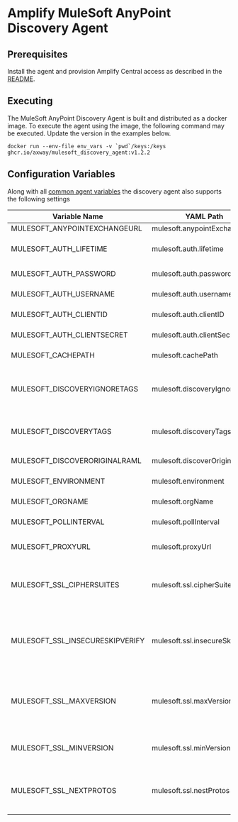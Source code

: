 # Amplify MuleSoft AnyPoint Discovery Agent

## Prerequisites

Install the agent and provision Amplify Central access as described in the [README](/README.md).

## Executing

The MuleSoft AnyPoint Discovery Agent is built and distributed as a docker image. To execute the agent using the image, the following command may be executed. Update the version in the examples below.

```shell
docker run --env-file env_vars -v `pwd`/keys:/keys ghcr.io/axway/mulesoft_discovery_agent:v1.2.2
```

## Configuration Variables

Along with all [common agent variables](https://docs.axway.com/bundle/amplify-central/page/docs/connect_manage_environ/connected_agent_common_reference/agent-variables/index.html) the discovery agent also supports the following settings

| Variable Name                   | YAML Path                       | Description                                                                                                                                                                                                                                                                                  | **Location** / _Default_                                                                                                                                                          |
| ------------------------------- | ------------------------------- | -------------------------------------------------------------------------------------------------------------------------------------------------------------------------------------------------------------------------------------------------------------------------------------------- | --------------------------------------------------------------------------------------------------------------------------------------------------------------------------------- |
| MULESOFT_ANYPOINTEXCHANGEURL    | mulesoft.anypointExchangeUrl    | Mulesoft Anypoint Exchange URL                                                                                                                                                                                                                                                               | <https://anypoint.mulesoft.com>                                                                                                                                                   |
| MULESOFT_AUTH_LIFETIME          | mulesoft.auth.lifetime          | The session lifetime. The agent will automatically refresh the access token as it approaches the end of its lifetime                                                                                                                                                                         | 60m                                                                                                                                                                               |
| MULESOFT_AUTH_PASSWORD          | mulesoft.auth.password          | The password for the Mulesoft Anypoint username created for this agent                                                                                                                                                                                                                       |                                                                                                                                                                                   |
| MULESOFT_AUTH_USERNAME          | mulesoft.auth.username          | The Mulesoft Anypoint username created for this agent                                                                                                                                                                                                                                        |                                                                                                                                                                                   |
| MULESOFT_AUTH_CLIENTID          | mulesoft.auth.clientID          | The client id of a defined  connected app with all of the necessary permssions                                                                                                                                                                                                               |                                                                                                                                                                                   |
| MULESOFT_AUTH_CLIENTSECRET      | mulesoft.auth.clientSecret      | The client secret of a defined  connected app with all of the necessary permssions                                                                                                                                                                                                           |                                                                                                                                                                                   |
| MULESOFT_CACHEPATH              | mulesoft.cachePath              | Path entry to store stateful cache between agent invocations                                                                                                                                                                                                                                 | _/data_                                                                                                                                                                            |
| MULESOFT_DISCOVERYIGNORETAGS    | mulesoft.discoveryIgnoreTags    | Comma-separated black list of tags that, if any are present, will prevent an API being publised to Amplify Central. Take precedence over MULESOFT_DISCOVERYTAGS                                                                                                                              | (empty tag list)                                                                                                                                                                  |
| MULESOFT_DISCOVERYTAGS          | mulesoft.discoveryTags          | Comma-separated list of tags that, if any are present, will allow an API to be publised to Amplify Central. All APIs are discovered if not tags are specified                                                                                                                                | (empty tag list)                                                                                                                                                                  |
| MULESOFT_DISCOVERORIGINALRAML   | mulesoft.discoverOriginalRAML   | Set to true if the agent should discover the Assets that were created in RAML as RAML                                                                                                                                                                                                        | _false_                                                                                                                                                                           |
| MULESOFT_ENVIRONMENT            | mulesoft.environment            | The Mulesoft Anypoint Exchange the agent connects to, e.g. Sandbox.                                                                                                                                                                                                                          |                                                                                                                                                                                   |
| MULESOFT_ORGNAME                | mulesoft.orgName                | The Mulesoft Anypoint Business Unit the agent connects to                                                                                                                                                                                                                                    |                                                                                                                                                                                   |
| MULESOFT_POLLINTERVAL           | mulesoft.pollInterval           | The frequency in which Mulesoft API Manager is polled for new endpoints.                                                                                                                                                                                                                     | _60s_                                                                                                                                                                             |
| MULESOFT_PROXYURL               | mulesoft.proxyUrl               | The url for the proxy for API Manager (e.g. <http://username:password@hostname:port>). If empty, no proxy is defined.                                                                                                                                                                        | Internally, this value defaults to empty                                                                                                                                          |
| MULESOFT_SSL_CIPHERSUITES       | mulesoft.ssl.cipherSuites       | An array of strings. It is a list of supported cipher suites for TLS versions up to TLS 1.2. If CipherSuites is nil, a default list of secure cipher suites is used, with a preference order based on hardware performance.                                                                  | [See](https://docs.axway.com/bundle/amplify-central/page/docs/connect_manage_environ/connected_agent_common_reference/agent_security/index.html) for default cipher suite setting |
| MULESOFT_SSL_INSECURESKIPVERIFY | mulesoft.ssl.insecureSkipVerify | InsecureSkipVerify controls whether a client verifies the server's certificate chain and host name. If InsecureSkipVerify is true, TLS accepts any certificate presented by the server and any host name in that certificate. In this mode, TLS is susceptible to man-in-the-middle attacks. | Internally defaulted to false                                                                                                                                                     |
| MULESOFT_SSL_MAXVERSION         | mulesoft.ssl.maxVersion         | String value for the maximum SSL/TLS version that is acceptable. If empty, then the maximum version supported by this package is used, which is currently TLS 1.3. Allowed values are: TLS1.0, TLS1.1, TLS1.2, TLS1.3                                                                        | Internally, this value defaults to empty                                                                                                                                          |
| MULESOFT_SSL_MINVERSION         | mulesoft.ssl.minVersion         | String value for the minimum SSL/TLS version that is acceptable. If zero, empty TLS 1.0 is taken as the minimum. Allowed values are: TLS1.0, TLS1.1, TLS1.2, TLS1.3                                                                                                                          | Internally, the value defaults to TLS1.2                                                                                                                                           |
| MULESOFT_SSL_NEXTPROTOS         | mulesoft.ssl.nestProtos         | An array of strings. It is a list of supported application level protocols, in order of preference, based on the ALPN protocol list. Allowed values are: h2, htp/1.0, http/1.1, h2c                                                                                                          | Internally empty. Default negotiation.                                                                                                                                            |